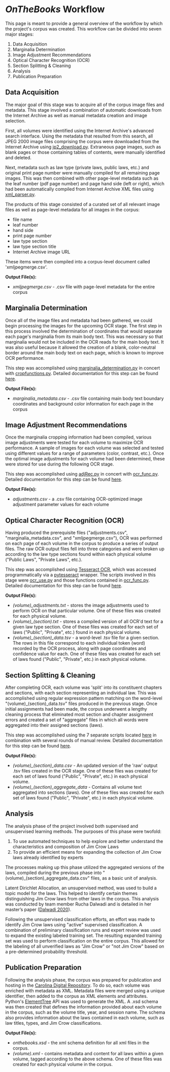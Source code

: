 # *OnTheBooks* Workflow
This page is meant to provide a general overview of the workflow by which the project's corpus was created. This workflow can be divided into seven major stages:

1. Data Acquisition
2. Marginalia Determination
3. Image Adjustment Recommendations
4. Optical Character Recognition (OCR)
5. Section Splitting & Cleaning
6. Analysis
7. Publication Preparation

## Data Acquisition
The major goal of this stage was to acquire all of the corpus image files and metadata. This stage involved a combination of automatic downloads from the Internet Archive as well as manual metadata creation and image selection.

First, all volumes were identified using the Internet Archive's advanced search interface. Using the metadata that resulted from this search, all JPEG 2000 image files comprising the corpus were downloaded from the Internet Archive using [jp2_download.py](https://github.com/UNC-Libraries-data/OnTheBooks/blob/master/code/data_acquisition/jp2_download.py). Extraneous page images, such as blank pages or those containing tables of contents, were manually identified and deleted.

Next, metadata such as law type (private laws, public laws, etc.) and original print page number were manually compiled for all remaining page images. This was then combined with other page-level metadata such as the leaf number (pdf page number) and page hand side (left or right), which had been automatically compiled from Internet Archive XML files using [xml_parser.py](https://github.com/UNC-Libraries-data/OnTheBooks/blob/master/code/data_acquisition/xml_parser.py).

The products of this stage consisted of a curated set of all relevant image files as well as page-level metadata for all images in the corpus:
* file name
* leaf number
* hand side
* print page number
* law type section
* law type section title
* Internet Archive image URL

These items were then compiled into a corpus-level document called 'xmljpegmerge.csv'.

**Output File(s):**
* *xmljpegmerge.csv* - .csv file with page-level metadata for the entire corpus

## Marginalia Determination
Once all of the image files and metadata had been gathered, we could begin processing the images for the upcoming OCR stage. The first step in this process involved the determination of coordinates that would separate each page's marginalia from its main body text. This was necessary so that marginalia would not be included in the OCR reads for the main body text. It was also useful because it allowed the creation of a blank, color-neutral border around the main body text on each page, which is known to improve OCR performance.

This step was accomplished using [marginalia_determination.py](https://github.com/UNC-Libraries-data/OnTheBooks/blob/master/code/marginalia/marginalia_determination.py) in concert with [cropfunctions.py](https://github.com/UNC-Libraries-data/OnTheBooks/blob/master/code/marginalia/cropfunctions.py). Detailed documentation for this step can be found [here](https://github.com/UNC-Libraries-data/OnTheBooks/blob/master/examples/marginalia_determination/marginalia_determination.ipynb).

**Output File(s):**
* *marginalia_metadata.csv* - .csv file containing main body text boundary coordinates and background color information for each page in the corpus

## Image Adjustment Recommendations
Once the marginalia cropping information had been compiled, various image adjustments were tested for each volume to maximize OCR performance. A sample of images for each volume was selected and tested using different values for a range of parameters (color, contrast, etc.). Once the optimal image adjustments for each volume had been determined, these were stored for use during the following OCR stage.

This step was accomplished using [adjRec.py](https://github.com/UNC-Libraries-data/OnTheBooks/blob/master/code/ocr/adjRec.py) in concert with [ocr_func.py](https://github.com/UNC-Libraries-data/OnTheBooks/blob/master/code/ocr/ocr_func.py). Detailed documentation for this step can be found [here](https://github.com/UNC-Libraries-data/OnTheBooks/blob/master/examples/adjustment_recommendation/adjRec.ipynb).

**Output File(s):**
* *adjustments.csv* - a .csv file containing OCR-optimized image adjustment parameter values for each volume

## Optical Character Recognition (OCR)
Having produced the prerequisite files ("adjustments.csv", "marginalia_metadata.csv", and "xmljpegmerge.csv"), OCR was performed on each page of each volume in the corpus to produce a series of output files. The raw OCR output files fell into three categories and were broken up according to the law type sections found within each physical volume ("Public Laws", "Private Laws", etc.).

This step was accomplished using [Tesseract OCR](https://github.com/UB-Mannheim/tesseract/wiki), which was accessed programmatically via a [pytesseract](https://pypi.org/project/pytesseract/) wrapper. The scripts involved in this stage were [ocr_use.py](https://github.com/UNC-Libraries-data/OnTheBooks/blob/master/code/ocr/ocr_use.py) and those functions contained in [ocr_func.py](https://github.com/UNC-Libraries-data/OnTheBooks/blob/master/code/ocr/ocr_func.py). Detailed documentation for this step can be found [here](https://github.com/UNC-Libraries-data/OnTheBooks/blob/master/examples/ocr/ocr_use.ipynb).

**Output File(s):**
* *(volume)_adjustments.txt* - stores the image adjustments used to perform OCR on that particular volume. One of these files was created for each physical volume.
* *(volume)_(section).txt* - stores a compiled version of all OCR'd text for a given law type section. One of these files was created for each set of laws ("Public", "Private", etc.) found in each physical volume.
* *(volume)_(section)_data.tsv* - a word-level .tsv file for a given section. The rows in this file correspond to each individual token (word) recorded by the OCR process, along with page coordinates and confidence value for each. One of these files was created for each set of laws found ("Public", "Private", etc.) in each physical volume.

## Section Splitting & Cleaning
After completing OCR, each volume was 'split' into its constituent chapters and sections, with each section representing an individual law. This was accomplished using regular expression pattern matching on the word-level "(volume)_(section)_data.tsv" files produced in the previous stage. Once initial assignments had been made, the corpus underwent a lengthy cleaning process that eliminated most section and chapter assignment errors and created a set of "aggregate" files in which all words were aggregated into their assigned sections (laws).

This step was accomplished using the 7 separate scripts located [here](https://github.com/UNC-Libraries-data/OnTheBooks/tree/master/code/split_cleanup) in combination with several rounds of manual review. Detailed documentation for this step can be found [here](https://github.com/UNC-Libraries-data/OnTheBooks/blob/master/examples/split_cleanup/split_cleanup.ipynb).

**Output File(s):**
* *(volume)_(section)_data.csv* - An updated version of the 'raw' output .tsv files created in the OCR stage. One of these files was created for each set of laws found ("Public", "Private", etc.) in each physical volume.
* *(volume)_(section)_aggregate_data* - Contains all volume text aggregated into sections (laws). One of these files was created for each set of laws found ("Public", "Private", etc.) in each physical volume.

## Analysis
The analysis phase of the project involved both supervised and unsupervised learning methods. The purposes of this phase were twofold:
1. To use automated techniques to help explore and better understand the characteristics and composition of Jim Crow Laws
2. To provide an efficient means for expanding the collection of Jim Crow laws already identified by experts

The processes making up this phase utilized the aggregated versions of the laws, compiled during the previous phase into "(volume)_(section)_aggregate_data.csv" files, as a basic unit of analysis.

Latent Dirichlet Allocation, an unsupervised method, was used to build a topic model for the laws. This helped to identify certain themes distinguishing Jim Crow laws from other laws in the corpus. This analysis was conducted by team member Rucha Dalwadi and is detailed in her master’s paper ([Dalwadi 2020](https://doi.org/10.17615/tksc-t217)).

Following the unsupervised classification efforts, an effort was made to identify Jim Crow laws using "active" supervised classification. A combination of  preliminary classification runs and expert review was used to expand the existing labeled training set. The resulting expanded training set was used to perform classification on the entire corpus. This allowed for the labeling of all unverified laws as "Jim Crow" or "not Jim Crow" based on a pre-determined probability threshold.

## Publication Preparation
Following the analysis phase, the corpus was prepared for publication and hosting in the [Carolina Digital Repository](https://cdr.lib.unc.edu/). To do so, each volume was enriched with metadata as XML. Metadata files were merged using a unique identifier, then added to the corpus as XML elements and attributes. Python's [ElementTree](https://docs.python.org/3/library/xml.etree.elementtree.html) API was used to generate the XML. A .xsd schema was then created that defines the information provided about each volume in the corpus, such as the volume title, year, and session name. The schema also provides information about the laws contained in each volume, such as law titles, types, and Jim Crow classifications.

**Output File(s):**
* *onthebooks.xsd* - the xml schema definition for all xml files in the corpus.
* *(volume).xml* - contains metadata and content for all laws within a given volume, tagged according to the above schema. One of these files was created for each physical volume in the corpus.
